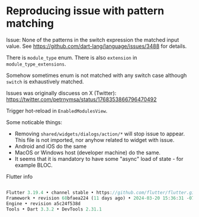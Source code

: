 # Reproducing issue with pattern matching

Issue: None of the patterns in the switch expression the matched input value. See https://github.com/dart-lang/language/issues/3488 for details.

There is `module_type` enum. There is also `extension` in `module_type_extensions`.

Somehow sometimes enum is not matched with any switch case although `switch` is exhaustively matched.

Issues was originally discuess on X (Twitter): https://twitter.com/petrnymsa/status/1768353866796470492


Trigger hot-reload in `EnabledModulesView`.

Some noticable things:
- Removing `shared/widgets/dialogs/action/*` will stop issue to appear. This file is not imported, nor anyhow related to widget with issue.
- Android and iOS do the same
- MacOS or Windows host (developer machine) do the same.
- It seems that it is mandatory to have some "async" load of state - for example BLOC.


Flutter info

```dart

Flutter 3.19.4 • channel stable • https://github.com/flutter/flutter.git
Framework • revision 68bfaea224 (11 days ago) • 2024-03-20 15:36:31 -0700
Engine • revision a5c24f538d
Tools • Dart 3.3.2 • DevTools 2.31.1

```
